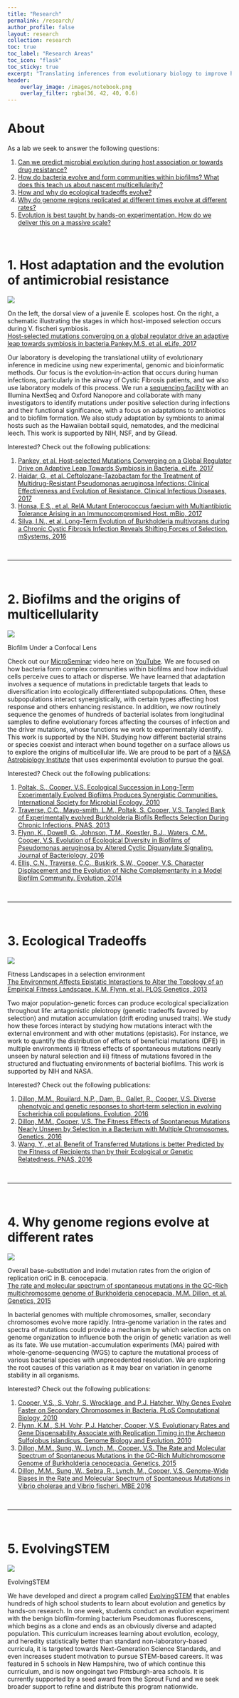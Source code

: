 ```yaml
---
title: "Research"
permalink: /research/
author_profile: false
layout: research
collection: research
toc: true
toc_label: "Research Areas"
toc_icon: "flask"
toc_sticky: true
excerpt: "Translating inferences from evolutionary biology to improve human health and empower K-12 education."
header:
    overlay_image: /images/notebook.png
    overlay_filter: rgba(36, 42, 40, 0.6)
---
```

# About

As a lab we seek to answer the following questions:

1. [Can we predict microbial evolution during host association or towards drug resistance?](#host_drug_evo)
2. [How do bacteria evolve and form communities within biofilms? What does this teach us about nascent multicellularity?](#biofilm)
3. [How and why do ecological tradeoffs evolve?](#tradeoff)
4. [Why do genome regions replicated at different times evolve at different rates?](#genome_evo)
5. [Evolution is best taught by hands-on experimentation. How do we deliver this on a massive scale?](#evolvingstem)

<br>

<a name="host_drug_evo"></a>
# 1. Host adaptation and the evolution of antimicrobial resistance

<div class="figure_box">
    <img src="/images/squid.png" />
    <p>On the left, the dorsal view of a juvenile E. scolopes host. On the right, a schematic illustrating the stages in which host-imposed selection occurs during V. fischeri symbiosis. <br>
    <a href="https://www.ncbi.nlm.nih.gov/pmc/articles/PMC5466423/pdf/elife-24414.pdf">Host-selected mutations converging on a global regulator drive an adaptive leap towards symbiosis in bacteria.Pankey,M.S. et al. eLife, 2017</a></p>
</div>

Our laboratory is developing the translational utility of evolutionary inference in medicine using new experimental, genomic and bioinformatic methods. Our focus is the evolution-in-action that occurs during human infections, particularly in the airway of Cystic Fibrosis patients, and we also use laboratory models of this process. We run a [sequencing facility](http://micropopbio.org/sequencing.html) with an Illumina NextSeq and Oxford Nanopore and collaborate with many investigators to identify mutations under positive selection during infections and their functional significance, with a focus on adaptations to antibiotics and to biofilm formation. We also study adaptation by symbionts to animal hosts such as the Hawaiian bobtail squid, nematodes, and the medicinal leech. This work is supported by NIH, NSF, and by Gilead. 

Interested? Check out the following publications:
    
1. [Pankey, et al. Host-selected Mutations Converging on a Global Regulator Drive on Adaptive Leap Towards Symbiosis in Bacteria. eLife, 2017](https://www.ncbi.nlm.nih.gov/pmc/articles/PMC5466423/pdf/elife-24414.pdf)
2. [Haidar, G., et al. Ceftolozane-Tazobactam for the Treatment of Multidrug-Resistant Pseudomonas aeruginosa Infections: Clinical Effectiveness and Evolution of Resistance. Clinical Infectious Diseases, 2017](https://academic.oup.com/cid/article-abstract/doi/10.1093/cid/cix182/3052769/Ceftolozane-tazobactam-for-the-treatment-of?redirectedFrom=fulltext)
3. [Honsa, E.S., et al. RelA Mutant Enterococcus faecium with Multiantibiotic Tolerance Arising in an Immunocompromised Host. mBio, 2017](http://mbio.asm.org/content/8/1/e02124-16.full)
4. [Silva, I.N., et al. Long-Term Evolution of Burkholderia multivorans during a Chronic Cystic Fibrosis Infection Reveals Shifting Forces of Selection. mSystems, 2016](http://msystems.asm.org/content/msys/1/3/e00029-16.full.pdf)

<br>

***

<br>

<a name="biofilm"></a>

# 2. Biofilms and the origins of multicellularity

<div class="figure_box">
    <img src="/images/res.png" />
    <p>Biofilm Under a Confocal Lens</p>
</div>


Check out our [MicroSeminar](https://microseminar.wordpress.com/) video here on [YouTube](https://www.youtube.com/watch?v=aJp6-PTpKvA). We are focused on how bacteria form complex communities within biofilms and how individual cells perceive cues to attach or disperse. We have learned that adaptation involves a sequence of mutations in predictable targets that leads to diversification into ecologically differentiated subpopulations. Often, these subpopulations interact synergistically, with certain types affecting host response and others enhancing resistance. In addition, we now routinely sequence the genomes of hundreds of bacterial isolates from longitudinal samples to define evolutionary forces affecting the courses of infection and the driver mutations, whose functions we work to experimentally identify. This work is supported by the NIH. Studying how different bacterial strains or species coexist and interact when bound together on a surface allows us to explore the origins of multicellular life. We are proud to be part of a [NASA Astrobiology Institute](https://astrobiology.nasa.gov/nai/teams/can-7/umt/) that uses experimental evolution to pursue the goal. 

Interested? Check out the following publications:

1. [Poltak, S., Cooper, V.S. Ecological Succession in Long-Term Experimentally Evolved Biofilms Produces Synergistic Communities. International Society for Microbial Ecology, 2010](https://www.nature.com/ismej/journal/v5/n3/pdf/ismej2010136a.pdf)
2. [Traverse, C.C., Mayo-smith, L.M., Poltak, S. Cooper, V.S. Tangled Bank of Experimentally evolved Burkholderia Biofils Reflects Selection During Chronic Infections. PNAS, 2013](https://www.ncbi.nlm.nih.gov/pmc/articles/PMC3549113/)
3. [Flynn, K., Dowell, G., Johnson, T.M., Koestler, B.J., Waters, C.M., Cooper, V.S. Evolution of Ecological Diversity in Biofilms of Pseudomonas aeruginosa by Altered Cyclic Diguanylate Signaling. Journal of Bacteriology, 2016](https://www.ncbi.nlm.nih.gov/pmc/articles/PMC5019052/pdf/zjb2608.pdf)
4. [Ellis, C.N., Traverse, C.C., Buskirk, S.W., Cooper, V.S. Character Displacement and the Evolution of Niche Complementarity in a Model Biofilm Community. Evolution, 2014](http://onlinelibrary.wiley.com/doi/10.1111/evo.12581/epdf)

<br>

***

<br>

<a name="tradeoff"></a>

# 3. Ecological Tradeoffs

<div class="figure_box">
    <img src="/images/cluster.png" />
    <p>Fitness Landscapes in a selection environment <br>
    <a href="http://journals.plos.org/plosgenetics/article/file?id=10.1371/journal.pgen.1003426&type=printable">The Environment Affects Epistatic Interactions to Alter the Topology of an Empirical Fitness Landscape. K.M. Flynn. et al. PLOS Genetics, 2013</a></p>
</div>

Two major population-genetic forces can produce ecological specialization throughout life: antagonistic pleiotropy (genetic tradeoffs favored by selection) and mutation accumulation (drift eroding unused traits). We study how these forces interact by studying how mutations interact with the external environment and with other mutations (epistasis). For instance, we work to quantify the distribution of effects of beneficial mutations (DFE) in multiple environments ii) fitness effects of spontaneous mutations nearly unseen by natural selection and iii) fitness of mutations favored in the structured and fluctuating environments of bacterial biofilms. This work is supported by NIH and NASA.

Interested? Check out the following publications:

1. [Dillon, M.M., Rouilard, N.P., Dam, B., Gallet, R., Cooper, V.S. Diverse phenotypic and genetic responses to short‐term selection in evolving Escherichia coli populations. Evolution, 2016](https://www.biorxiv.org/content/biorxiv/early/2015/09/17/027086.full.pdf)
2. [Dillon, M.M., Cooper, V.S. The Fitness Effects of Spontaneous Mutations Nearly Unseen by Selection in a Bacterium with Multiple Chromosomes. Genetics, 2016](http://www.genetics.org/content/204/3/1225)
3. [Wang, Y., et al. Benefit of Transferred Mutations is better Predicted by the Fitness of Recipients than by their Ecological or Genetic Relatedness. PNAS, 2016](http://www.pnas.org/content/113/18/5047.full.pdf)

<br>

***

<br>

<a name="genome_evo"></a>

# 4. Why genome regions evolve at different rates

<div class="figure_box">
    <img src="/images/mut_rates.png" />
    <p>Overall base-substitution and indel mutation rates from the origion of replication oriC in B. cenocepacia. <br>
    <a href="http://www.genetics.org/content/genetics/200/3/935.full.pdf">The rate and molecular spectrum of spontaneous mutations in the GC-Rich multichromosome genome of Burkholderia cenocepacia. M.M. Dillon, et al. Genetics, 2015</a></p>
</div>

In bacterial genomes with multiple chromosomes, smaller, secondary chromosomes evolve more rapidly. Intra-genome variation in the rates and spectra of mutations could provide a mechanism by which selection acts on genome organization to influence both the origin of genetic variation as well as its fate. We use mutation-accumulation experiments (MA) paired with whole-genome-sequencing (WGS) to capture the mutational process of various bacterial species with unprecedented resolution. We are exploring the root causes of this variation as it may bear on variation in genome stability in all organisms. 

Interested? Check out the following publications:

1. [Cooper, V.S., S. Vohr, S. Wrocklage, and P.J. Hatcher. Why Genes Evolve Faster on Secondary Chromosomes in Bacteria. PLoS Computational Biology, 2010](https://www.ncbi.nlm.nih.gov/pmc/articles/PMC2848543/pdf/pcbi.1000732.pdf)
2. [Flynn, K.M., S.H. Vohr, P.J. Hatcher, Cooper, V.S. Evolutionary Rates and Gene Dispensability Associate with Replication Timing in the Archaeon Sulfolobus islandicus. Genome Biology and Evolution, 2010](https://www.ncbi.nlm.nih.gov/pmc/articles/PMC3000693/pdf/evq068.pdf)
3. [Dillon, M.M., Sung, W., Lynch, M., Cooper, V.S. The Rate and Molecular Spectrum of Spontaneous Mutations in the GC-Rich Multichromosome Genome of Burkholderia cenocepacia. Genetics, 2015](https://www.ncbi.nlm.nih.gov/pmc/articles/PMC4512553/pdf/935.pdf)
4. [Dillon, M.M., Sung, W., Sebra, R., Lynch, M., Cooper, V.S. Genome-Wide Biases in the Rate and Molecular Spectrum of Spontaneous Mutations in Vibrio cholerae and Vibrio fischeri. MBE 2016](https://academic.oup.com/mbe/article-lookup/doi/10.1093/molbev/msw224)

<br>

***

<br>

<a name="evolvingstem"></a>

# 5. EvolvingSTEM

<div class="figure_box">
    <img src="/images/stem_learning.png" />
    <p>EvolvingSTEM</p>
</div>

We have developed and direct a program called [EvolvingSTEM](http://www.evolvingstem.org/) that enables hundreds of high school students to learn about evolution and genetics by hands-on research. In one week, students conduct an evolution experiment with the benign biofilm-forming bacterium Pseudomonas fluorescens, which begins as a clone and ends as an obviously diverse and adapted population. This curriculum increases learning about evolution, ecology, and heredity statistically better than standard non-laboratory-based curricula, it is targeted towards Next-Generation Science Standards, and even increases student motivation to pursue STEM-based careers. It was featured in 5 schools in New Hampshire, two of which continue this curriculum, and is now ongoingat two Pittsburgh-area schools. It is currently supported by a seed award from the Sprout Fund and we seek broader support to refine and distribute this program nationwide.
